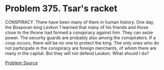# Problem 375. Tsar's racket 

CONSPIRACY. There have been many of them in human history. One day, the Bosporan king Levkon 1 learned that many of his friends and those close to the throne had formed a conspiracy against him. They can seize power. The security guards are probably also among the conspirators. If a coup occurs, there will be no one to protect the king. The only ones who do not participate in the conspiracy are foreign merchants, of whom there are many in the capital. But they will not defend Leukon. What should I do?

[Problem Source](https://www.trizland.ru/tasks/1506/)